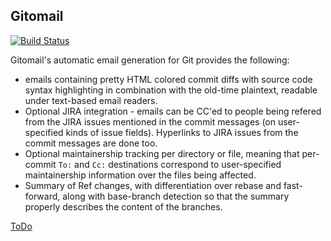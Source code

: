 ## Gitomail

[![Build Status](https://travis-ci.org/kernelim/gitomail.svg?branch=master)](https://travis-ci.org/kernelim/gitomail)

Gitomail's automatic email generation for Git provides the following:

* emails containing pretty HTML colored commit diffs with source code syntax highlighting
  in combination with the old-time plaintext, readable under text-based email readers.
* Optional JIRA integration - emails can be CC'ed to people being refered from the JIRA issues
  mentioned in the commit messages (on user-specified kinds of issue fields).
  Hyperlinks to JIRA issues from the commit messages are done too.
* Optional maintainership tracking per directory or file, meaning that per-commit `To:` and `Cc:`
  destinations correspond to user-specified maintainership information over the files being affected.
* Summary of Ref changes, with differentiation over rebase and fast-forward, along with base-branch
  detection so that the summary properly describes the content of the branches.

[ToDo](ToDo.md)

